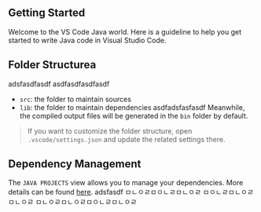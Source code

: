 ## Getting Started

Welcome to the VS Code Java world. Here is a guideline to help you get started to write Java code in Visual Studio Code.

## Folder Structurea
adsfasdfasdf
asdfasdfasdfasdf
- `src`: the folder to maintain sources
- `lib`: the folder to maintain dependencies
asdfadsfasfasdf
Meanwhile, the compiled output files will be generated in the `bin` folder by default.

> If you want to customize the folder structure, open `.vscode/settings.json` and update the related settings there.

## Dependency Management

The `JAVA PROJECTS` view allows you to manage your dependencies. More details can be found [here](https://github.com/microsoft/vscode-java-dependency#manage-dependencies).
adsfasdf
ㅁㄴㅇㄹㅁㅇㄴㄹㅁㄴㅇㄹ
ㅁㅇㄴㄹㅁㄴㅇㄹㅁㄴㅇㄹ
ㅁㄴㅇㄹㅁㄴㅇㄹㅁㅇㄴㄹㅁㄴㅇㄹ
